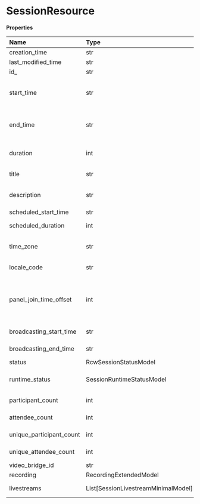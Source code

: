 # SessionResource

**Properties**

| Name                     | Type                                | Required | Description                                                                                                                                                       |
| :----------------------- | :---------------------------------- | :------- | :---------------------------------------------------------------------------------------------------------------------------------------------------------------- |
| creation_time            | str                                 | ✅       | Object creation time                                                                                                                                              |
| last_modified_time       | str                                 | ✅       | Object last modification time                                                                                                                                     |
| id\_                     | str                                 | ❌       | Internal object ID                                                                                                                                                |
| start_time               | str                                 | ❌       | Session start time. If a session hasn't been started this fields should be set to "scheduledStartTime"                                                            |
| end_time                 | str                                 | ❌       | Session end time. If a session hasn't been finished this fields should be set to ("startTime"+"scheduledDuration")                                                |
| duration                 | int                                 | ❌       | Session duration in seconds rounded up (returned if 'startTime' and 'endTime' are not empty)                                                                      |
| title                    | str                                 | ❌       | Session title. If blank - derived from webinar title.                                                                                                             |
| description              | str                                 | ❌       | User-friendly description of the Session. If blank - derived from webinar title.                                                                                  |
| scheduled_start_time     | str                                 | ❌       | Session scheduled start time.                                                                                                                                     |
| scheduled_duration       | int                                 | ❌       | The scheduled duration of the Session in seconds.                                                                                                                 |
| time_zone                | str                                 | ❌       | IANA-compatible time zone name (see https://www.iana.org/time-zones).                                                                                             |
| locale_code              | str                                 | ❌       | Session locale code. Can't be blank or null.                                                                                                                      |
| panel_join_time_offset   | int                                 | ❌       | The time offset (positive, in seconds) indicating how much in advance (comparing to "scheduledStartTime") panel members should join for the pre-webinar team sync |
| broadcasting_start_time  | str                                 | ❌       | The time when broadcasting started.                                                                                                                               |
| broadcasting_end_time    | str                                 | ❌       | The time when broadcasting ended.                                                                                                                                 |
| status                   | RcwSessionStatusModel               | ❌       | Webinar session status                                                                                                                                            |
| runtime_status           | SessionRuntimeStatusModel           | ❌       | Session runtime status (for 'Active' Sessions only). It is omitted (or null) if the status is not Active                                                          |
| participant_count        | int                                 | ❌       | The number of participants (of all roles) who joined the webinar                                                                                                  |
| attendee_count           | int                                 | ❌       | The number of attendees who joined the webinar                                                                                                                    |
| unique_participant_count | int                                 | ❌       | Unique number of participants (of all roles) who joined the webinar                                                                                               |
| unique_attendee_count    | int                                 | ❌       | Unique number of attendees who joined the webinar                                                                                                                 |
| video_bridge_id          | str                                 | ❌       | The RCV bridge id                                                                                                                                                 |
| recording                | RecordingExtendedModel              | ❌       |                                                                                                                                                                   |
| livestreams              | List[SessionLivestreamMinimalModel] | ❌       | The list of livestreams configured for the session                                                                                                                |

<!-- This file was generated by liblab | https://liblab.com/ -->
